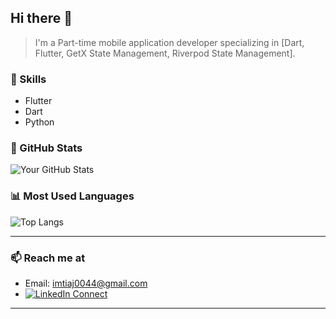 ## Hi there 👋

> I'm a Part-time mobile application developer specializing in [Dart, Flutter, GetX State Management, Riverpod State Management].

### 🚀 Skills
- Flutter
- Dart
- Python

### 🔧 GitHub Stats

![Your GitHub Stats](https://github-readme-stats.vercel.app/api?username=Error-Imtiaj&show_icons=true&bg_color=ffffff&text_color=333333&title_color=007bff&icon_color=20c997)

### 📊 Most Used Languages
![Top Langs](https://github-readme-stats.vercel.app/api/top-langs/?username=Error-Imtiaj&layout=compact&bg_color=ffffff&text_color=333333&title_color=007bff&icon_color=20c997)

---

### 📫 Reach me at

- Email: imtiaj0044@gmail.com
- [![LinkedIn Connect](https://img.shields.io/badge/%20-Connect-black?color=14171A&labelColor=212121&logo=linkedin&logoColor=ffffff)](https://www.linkedin.com/in/mohammad-imtiaj-hossen-240803286/)&#9;

---
